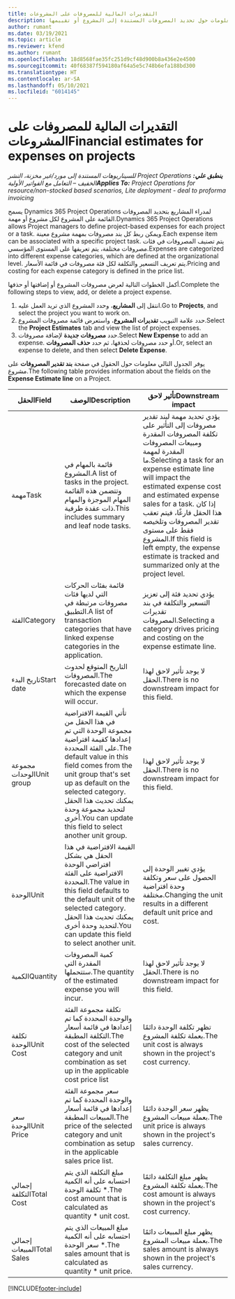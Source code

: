 ```yaml
---
title: التقديرات المالية للمصروفات على المشروعات
description: يوفر هذا الموضوع معلومات حول تحديد المصروفات المستندة إلى المشروع أو تقييمها.
author: rumant
ms.date: 03/19/2021
ms.topic: article
ms.reviewer: kfend
ms.author: rumant
ms.openlocfilehash: 18d8568fae35fc251d9cf48d900b8a436e2e4500
ms.sourcegitcommit: 40f68387f594180af64a5e5c748b6efa188bd300
ms.translationtype: HT
ms.contentlocale: ar-SA
ms.lasthandoff: 05/10/2021
ms.locfileid: "6014145"
---
```

# <a name="financial-estimates-for-expenses-on-projects"></a><span data-ttu-id="79caf-103">التقديرات المالية للمصروفات على المشروعات</span><span class="sxs-lookup"><span data-stu-id="79caf-103">Financial estimates for expenses on projects</span></span>
<span data-ttu-id="79caf-104">_**ينطبق علي:** ‏‫Project Operations للسيناريوهات المستندة إلى مورد/غير مخزنة‬، ‏‫النشر الخفيف – التعامل مع الفواتير الأولية‬_</span><span class="sxs-lookup"><span data-stu-id="79caf-104">_**Applies To:** Project Operations for resource/non-stocked based scenarios, Lite deployment - deal to proforma invoicing_</span></span>

<span data-ttu-id="79caf-105">يسمح Dynamics 365 Project Operations لمدراء المشاريع بتحديد المصروفات القائمة على المشروع لكل مشروع أو مهمة.</span><span class="sxs-lookup"><span data-stu-id="79caf-105">Dynamics 365 Project Operations allows Project managers to define project-based expenses for each project or a task.</span></span> <span data-ttu-id="79caf-106">ويمكن ربط كل بند مصروفات بمهمة مشروع معينة.</span><span class="sxs-lookup"><span data-stu-id="79caf-106">Each expense item can be associated with a specific project task.</span></span> <span data-ttu-id="79caf-107">يتم تصنيف المصروفات في فئات مصروفات مختلفة، يتم تعريفها على المستوى المؤسسي.</span><span class="sxs-lookup"><span data-stu-id="79caf-107">Expenses are categorized into different expense categories, which are defined at the organizational level.</span></span> <span data-ttu-id="79caf-108">يتم تعريف التسعير والتكلفة لكل فئة مصروفات في قائمة الأسعار.</span><span class="sxs-lookup"><span data-stu-id="79caf-108">Pricing and costing for each expense category is defined in the price list.</span></span> 

<span data-ttu-id="79caf-109">أكمل الخطوات التالية لعرض مصروفات المشروع أو إضافتها أو حذفها.</span><span class="sxs-lookup"><span data-stu-id="79caf-109">Complete the following steps to view, add, or delete a project expense.</span></span>

1. <span data-ttu-id="79caf-110">انتقل إلى **المشاريع**، وحدد المشروع الذي تريد العمل عليه.</span><span class="sxs-lookup"><span data-stu-id="79caf-110">Go to **Projects**, and select the project you want to work on.</span></span>
2. <span data-ttu-id="79caf-111">حدد علامة التبويب **تقديرات المشروع**، واستعرض قائمة مصروفات المشروع.</span><span class="sxs-lookup"><span data-stu-id="79caf-111">Select the **Project Estimates** tab and view the list of project expenses.</span></span>
3. <span data-ttu-id="79caf-112">حدد **مصروفات جديدة** لإضافة مصروفات.</span><span class="sxs-lookup"><span data-stu-id="79caf-112">Select **New Expense** to add an expense.</span></span> <span data-ttu-id="79caf-113">أو حدد مصروفات لحذفها، ثم حدد **حذف المصروفات**.</span><span class="sxs-lookup"><span data-stu-id="79caf-113">Or, select an expense to delete, and then select **Delete Expense**.</span></span>

<span data-ttu-id="79caf-114">يوفر الجدول التالي معلومات حول الحقول في صفحة **بند تقدير المصروفات** على مشروع.</span><span class="sxs-lookup"><span data-stu-id="79caf-114">The following table provides information about the fields on the **Expense Estimate line** on a Project.</span></span> 

| <span data-ttu-id="79caf-115">**الحقل**</span><span class="sxs-lookup"><span data-stu-id="79caf-115">**Field**</span></span> | <span data-ttu-id="79caf-116">**الوصف**</span><span class="sxs-lookup"><span data-stu-id="79caf-116">**Description**</span></span> | <span data-ttu-id="79caf-117">**تأثير لاحق**</span><span class="sxs-lookup"><span data-stu-id="79caf-117">**Downstream impact**</span></span> |
| --- | --- | --- |
| <span data-ttu-id="79caf-118">مهمة</span><span class="sxs-lookup"><span data-stu-id="79caf-118">Task</span></span> | <span data-ttu-id="79caf-119">قائمة بالمهام في المشروع.</span><span class="sxs-lookup"><span data-stu-id="79caf-119">A list of tasks in the project.</span></span> <span data-ttu-id="79caf-120">وتتضمن هذه القائمة المهام الموجزة والمهام ذات عقدة طرفية.</span><span class="sxs-lookup"><span data-stu-id="79caf-120">This includes summary and leaf node tasks.</span></span> | <span data-ttu-id="79caf-121">يؤدي تحديد مهمة لبند تقدير مصروفات إلى التأثير على تكلفة المصروفات المقدرة ومبيعات المصروفات المقدرة لمهمة ما.</span><span class="sxs-lookup"><span data-stu-id="79caf-121">Selecting a task for an expense estimate line will impact the estimated expense cost and estimated expense sales for a task.</span></span> <span data-ttu-id="79caf-122">إذا كان هذا الحقل فارغًا، فيتم تعقب تقدير المصروفات وتلخيصه فقط على مستوى المشروع.</span><span class="sxs-lookup"><span data-stu-id="79caf-122">If this field is left empty, the expense estimate is tracked and summarized only at the project level.</span></span> |
| <span data-ttu-id="79caf-123">الفئة</span><span class="sxs-lookup"><span data-stu-id="79caf-123">Category</span></span> | <span data-ttu-id="79caf-124">قائمة بفئات الحركات التي لديها فئات مصروفات مرتبطة في التطبيق.</span><span class="sxs-lookup"><span data-stu-id="79caf-124">A list of transaction categories that have linked expense categories in the application.</span></span> | <span data-ttu-id="79caf-125">يؤدي تحديد فئة إلى تعزيز التسعير والتكلفة في بند تقديرات المصروفات.</span><span class="sxs-lookup"><span data-stu-id="79caf-125">Selecting a category drives pricing and costing on the expense estimate line.</span></span> |
| <span data-ttu-id="79caf-126">تاريخ البدء</span><span class="sxs-lookup"><span data-stu-id="79caf-126">Start date</span></span> | <span data-ttu-id="79caf-127">التاريخ المتوقع لحدوث المصروفات.</span><span class="sxs-lookup"><span data-stu-id="79caf-127">The forecasted date on which the expense will occur.</span></span> | <span data-ttu-id="79caf-128">لا يوجد تأثير لاحق لهذا الحقل.</span><span class="sxs-lookup"><span data-stu-id="79caf-128">There is no downstream impact for this field.</span></span> |
| <span data-ttu-id="79caf-129">مجموعة الوحدات</span><span class="sxs-lookup"><span data-stu-id="79caf-129">Unit group</span></span> | <span data-ttu-id="79caf-130">تأتي القيمة الافتراضية في هذا الحقل من مجموعة الوحدة التي تم إعدادها كقيمة افتراضية على الفئة المحددة.</span><span class="sxs-lookup"><span data-stu-id="79caf-130">The default value in this field comes from the unit group that's set up as default on the selected category.</span></span> <span data-ttu-id="79caf-131">يمكنك تحديث هذا الحقل لتحديد مجموعة وحدة أخرى.</span><span class="sxs-lookup"><span data-stu-id="79caf-131">You can update this field to select another unit group.</span></span> | <span data-ttu-id="79caf-132">لا يوجد تأثير لاحق لهذا الحقل.</span><span class="sxs-lookup"><span data-stu-id="79caf-132">There is no downstream impact for this field.</span></span> |
| <span data-ttu-id="79caf-133">الوحدة</span><span class="sxs-lookup"><span data-stu-id="79caf-133">Unit</span></span> | <span data-ttu-id="79caf-134">القيمة الافتراضية في هذا الحقل هي بشكل افتراضي الوحدة الافتراضية على الفئة المحددة.</span><span class="sxs-lookup"><span data-stu-id="79caf-134">The value in this field defaults to the default unit of the selected category.</span></span> <span data-ttu-id="79caf-135">يمكنك تحديث هذا الحقل لتحديد وحدة أخرى.</span><span class="sxs-lookup"><span data-stu-id="79caf-135">You can update this field to select another unit.</span></span> | <span data-ttu-id="79caf-136">يؤدي تغيير الوحدة إلى الحصول على سعر وتكلفة وحدة افتراضية مختلفة.</span><span class="sxs-lookup"><span data-stu-id="79caf-136">Changing the unit results in a different default unit price and cost.</span></span> |
| <span data-ttu-id="79caf-137">الكمية</span><span class="sxs-lookup"><span data-stu-id="79caf-137">Quantity</span></span> | <span data-ttu-id="79caf-138">كمية المصروفات المقدرة التي ستتحملها.</span><span class="sxs-lookup"><span data-stu-id="79caf-138">The quantity of the estimated expense you will incur.</span></span> | <span data-ttu-id="79caf-139">لا يوجد تأثير لاحق لهذا الحقل.</span><span class="sxs-lookup"><span data-stu-id="79caf-139">There is no downstream impact for this field.</span></span> |
| <span data-ttu-id="79caf-140">تكلفة الوحدة</span><span class="sxs-lookup"><span data-stu-id="79caf-140">Unit Cost</span></span> | <span data-ttu-id="79caf-141">تكلفة مجموعة الفئة والوحدة المحددة كما تم إعدادها في قائمة أسعار التكلفة المطبقة.</span><span class="sxs-lookup"><span data-stu-id="79caf-141">The cost of the selected category and unit combination as set up in the applicable cost price list</span></span> | <span data-ttu-id="79caf-142">تظهر تكلفة الوحدة دائمًا بعملة تكلفة المشروع.</span><span class="sxs-lookup"><span data-stu-id="79caf-142">The unit cost is always shown in the project's cost currency.</span></span> |
| <span data-ttu-id="79caf-143">سعر الوحدة</span><span class="sxs-lookup"><span data-stu-id="79caf-143">Unit Price</span></span> | <span data-ttu-id="79caf-144">سعر مجموعة الفئة والوحدة المحددة كما تم إعدادها في قائمة أسعار المبيعات المطبقة.</span><span class="sxs-lookup"><span data-stu-id="79caf-144">The price of the selected category and unit combination as setup in the applicable sales price list.</span></span> | <span data-ttu-id="79caf-145">يظهر سعر الوحدة دائمًا بعملة مبيعات المشروع.</span><span class="sxs-lookup"><span data-stu-id="79caf-145">The unit price is always shown in the project's sales currency.</span></span> |
| <span data-ttu-id="79caf-146">إجمالي التكلفة</span><span class="sxs-lookup"><span data-stu-id="79caf-146">Total Cost</span></span> | <span data-ttu-id="79caf-147">مبلغ التكلفة الذي يتم احتسابه على أنه الكمية \* تكلفة الوحدة.</span><span class="sxs-lookup"><span data-stu-id="79caf-147">The cost amount that is calculated as quantity \* unit cost.</span></span>| <span data-ttu-id="79caf-148">يظهر مبلغ التكلفة دائمًا بعملة تكلفة المشروع.</span><span class="sxs-lookup"><span data-stu-id="79caf-148">The cost amount is always shown in the project's cost currency.</span></span> |
| <span data-ttu-id="79caf-149">إجمالي المبيعات</span><span class="sxs-lookup"><span data-stu-id="79caf-149">Total Sales</span></span> | <span data-ttu-id="79caf-150">مبلغ المبيعات الذي يتم احتسابه على أنه الكمية \* سعر الوحدة.</span><span class="sxs-lookup"><span data-stu-id="79caf-150">The sales amount that is calculated as quantity \* unit price.</span></span> | <span data-ttu-id="79caf-151">يظهر مبلغ المبيعات دائمًا بعملة مبيعات المشروع.</span><span class="sxs-lookup"><span data-stu-id="79caf-151">The sales amount is always shown in the project's sales currency.</span></span> |


[!INCLUDE[footer-include](../includes/footer-banner.md)]
